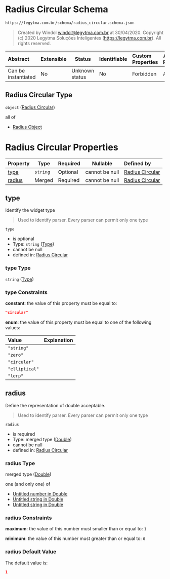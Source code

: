 # Radius Circular Schema

```txt
https://legytma.com.br/schema/radius_circular.schema.json
```




> Created by Windol [windol@legytma.com.br](mailto:windol@legytma.com.br) at 30/04/2020.
> Copyright (c) 2020 Legytma Soluções Inteligentes (<https://legytma.com.br>). All rights reserved.
>

| Abstract            | Extensible | Status         | Identifiable | Custom Properties | Additional Properties | Access Restrictions | Defined In                                                                                  |
| :------------------ | ---------- | -------------- | ------------ | :---------------- | --------------------- | ------------------- | ------------------------------------------------------------------------------------------- |
| Can be instantiated | No         | Unknown status | No           | Forbidden         | Allowed               | none                | [radius_circular.schema.json](../schema/radius_circular.schema.json "open original schema") |

## Radius Circular Type

`object` ([Radius Circular](radius_circular.md))

all of

-   [Radius Object](radius-oneof-radius-object.md "check type definition")

# Radius Circular Properties

| Property          | Type     | Required | Nullable       | Defined by                                                                                                                       |
| :---------------- | -------- | -------- | -------------- | :------------------------------------------------------------------------------------------------------------------------------- |
| [type](#type)     | `string` | Optional | cannot be null | [Radius Circular](widget-definitions-type.md "https&#x3A;//legytma.com.br/schema/radius_circular.schema.json#/properties/type")  |
| [radius](#radius) | Merged   | Required | cannot be null | [Radius Circular](app_bar_theme-properties-double.md "https&#x3A;//legytma.com.br/schema/double.schema.json#/properties/radius") |

## type

Identify the widget type


> Used to identify parser. Every parser can permit only one type
>

`type`

-   is optional
-   Type: `string` ([Type](widget-definitions-type.md))
-   cannot be null
-   defined in: [Radius Circular](widget-definitions-type.md "https&#x3A;//legytma.com.br/schema/radius_circular.schema.json#/properties/type")

### type Type

`string` ([Type](widget-definitions-type.md))

### type Constraints

**constant**: the value of this property must be equal to:

```json
"circular"
```

**enum**: the value of this property must be equal to one of the following values:

| Value          | Explanation |
| :------------- | ----------- |
| `"string"`     |             |
| `"zero"`       |             |
| `"circular"`   |             |
| `"elliptical"` |             |
| `"lerp"`       |             |

## radius

Define the representation of double acceptable.


> Used to identify parser. Every parser can permit only one type
>

`radius`

-   is required
-   Type: merged type ([Double](app_bar_theme-properties-double.md))
-   cannot be null
-   defined in: [Radius Circular](app_bar_theme-properties-double.md "https&#x3A;//legytma.com.br/schema/double.schema.json#/properties/radius")

### radius Type

merged type ([Double](app_bar_theme-properties-double.md))

one (and only one) of

-   [Untitled number in Double](double-definitions-doublenumber.md "check type definition")
-   [Untitled string in Double](double-definitions-doublestring.md "check type definition")
-   [Untitled string in Double](double-definitions-doubleenum.md "check type definition")

### radius Constraints

**maximum**: the value of this number must smaller than or equal to: `1`

**minimum**: the value of this number must greater than or equal to: `0`

### radius Default Value

The default value is:

```json
1
```
